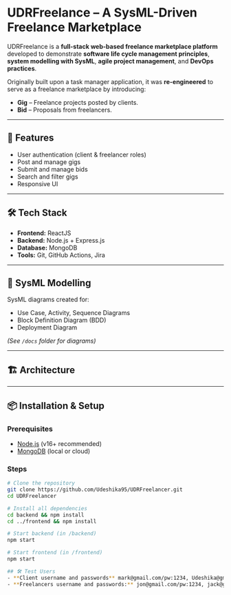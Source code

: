 # UDRFreelance – A SysML-Driven Freelance Marketplace

UDRFreelance is a **full-stack web-based freelance marketplace platform** developed to demonstrate **software life cycle management principles**, **system modelling with SysML**, **agile project management**, and **DevOps practices**.

Originally built upon a task manager application, it was **re-engineered** to serve as a freelance marketplace by introducing:
- **Gig** – Freelance projects posted by clients.
- **Bid** – Proposals from freelancers.

---

## 🚀 Features
- User authentication (client & freelancer roles)
- Post and manage gigs
- Submit and manage bids
- Search and filter gigs
- Responsive UI

---

## 🛠 Tech Stack
- **Frontend:** ReactJS  
- **Backend:** Node.js + Express.js  
- **Database:** MongoDB  
- **Tools:** Git, GitHub Actions, Jira

---

## 📐 SysML Modelling
SysML diagrams created for:
- Use Case, Activity, Sequence Diagrams
- Block Definition Diagram (BDD)
- Deployment Diagram  

*(See `/docs` folder for diagrams)*

---

## 🏗 Architecture


---

## 📦 Installation & Setup

### Prerequisites
- [Node.js](https://nodejs.org/) (v16+ recommended)
- [MongoDB](https://www.mongodb.com/) (local or cloud)

### Steps
```bash
# Clone the repository
git clone https://github.com/Udeshika95/UDRFreelancer.git
cd UDRFreelancer

# Install all dependencies
cd backend && npm install
cd ../frontend && npm install

# Start backend (in /backend)
npm start

# Start frontend (in /frontend)
npm start

## 🛠 Test Users
- **Client username and passwords** mark@gmail.com/pw:1234, Udeshika@gmail.com/pw:1234
- **Freelancers username and passwords:** jon@gmail.com/pw:1234, jack@gmail.com/pw:1234 

